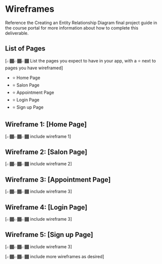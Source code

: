 # Wireframes

Reference the Creating an Entity Relationship Diagram final project guide in the course portal for more information about how to complete this deliverable.

## List of Pages

[👉🏾👉🏾👉🏾 List the pages you expect to have in your app, with a ⭐ next to pages you have wireframed]
- ⭐ Home Page
- ⭐ Salon Page
- ⭐ Appointment Page
- ⭐ Login Page
- ⭐ Sign up Page

## Wireframe 1: [Home Page]

[👉🏾👉🏾👉🏾 include wireframe 1]

## Wireframe 2: [Salon Page]

[👉🏾👉🏾👉🏾 include wireframe 2]

## Wireframe 3: [Appointment Page]

[👉🏾👉🏾👉🏾 include wireframe 3]

## Wireframe 4: [Login Page]

[👉🏾👉🏾👉🏾 include wireframe 3]

## Wireframe 5: [Sign up Page]

[👉🏾👉🏾👉🏾 include wireframe 3]

[👉🏾👉🏾👉🏾 include more wireframes as desired]
